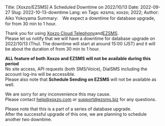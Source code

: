 Title: [Xoxzo/EZSMS] A Scheduled Downtime on 2022/10/13 
Date: 2022-09-27
Slug: 2022-10-13-downtime
Lang: en
Tags: ezsms; xoxzo; 2022;
Author: Aiko Yokoyama
Summary:　We expect a downtime for database upgrade, for from 30 min to 1 hour.

Thank you for using [Xoxzo Cloud Telephony](https://xoxzo.com/)and[EZSMS](https://www.ezsms.biz/).
<br>
Please let us notify that we will have a downtime for database upgrade on 2022/10/13 (Thu).
The downtime will start at around 15:00 (JST) and it will be about the duration of from 30 min to 1 hour.

**ALL feature of both Xoxzo and EZSMS will not be available during this period** </br>
No site access, API requests (both SMS/Voice), DialSMS including the account log-ins will be accessible.<br>
Please also note that **Schedule Sending on EZSMS** will not be available as well.

We are sorry for any inconvenience this may cause.<br>
Please contact help@xoxzo.com or support@ezsms.biz for any questions.

Please note that this is a part of a series of database upgrade. <br>
After the successful upgrade of this one, we are planning to schedule another two downtime.
